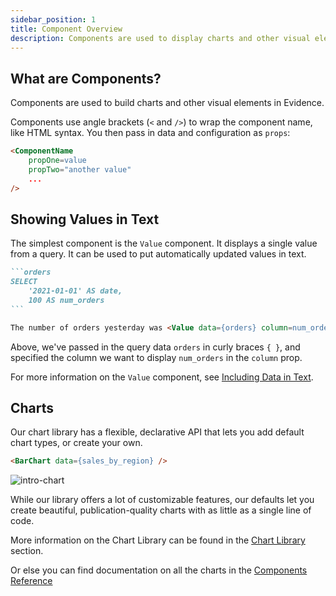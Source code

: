 ```yaml
---
sidebar_position: 1
title: Component Overview
description: Components are used to display charts and other visual elements
---
```


## What are Components?

Components are used to build charts and other visual elements in Evidence.

Components use angle brackets (`<` and `/>`) to wrap the component name, like HTML syntax. You then pass in data and configuration as `props`:  

```html
<ComponentName
    propOne=value 
    propTwo="another value" 
    ...
/>
```

## Showing Values in Text

The simplest component is the `Value` component. It displays a single value from a query. It can be used to put automatically updated values in text.


````markdown
```orders
SELECT 
    '2021-01-01' AS date,
    100 AS num_orders
```

The number of orders yesterday was <Value data={orders} column=num_orders />.

````

Above, we've passed in the query data `orders` in curly braces `{ }`, and specified the column we want to display `num_orders` in the `column` prop.

For more information on the `Value` component, see [Including Data in Text](/components/value).


## Charts

Our chart library has a flexible, declarative API that lets you add default chart types, or create your own.

```markdown
<BarChart data={sales_by_region} />
```

<div style={{textAlign: 'center'}}>

![intro-chart](/img/exg-intro-chart.svg)

</div>

While our library offers a lot of customizable features, our defaults let you create beautiful, publication-quality charts with as little as a single line of code.

More information on the Chart Library can be found in the [Chart Library](/core-concepts/components/chart-library) section.

Or else you can find documentation on all the charts in the [Components Reference](../../components)